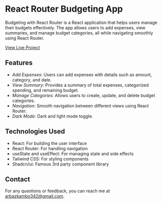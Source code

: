 # React Router Budgeting App

Budgeting with React Router is a React application that helps users manage their budgets effectively. The app allows users to add expenses, view summaries, and manage budget categories, all while navigating smoothly using React Router.

[View Live Project](https://react-router-budgeting-app.vercel.app/)

## Features

- _Add Expenses_: Users can add expenses with details such as amount, category, and date.
- _View Summary_: Provides a summary of total expenses, categorized spending, and remaining budget.
- _Manage Categories_: Allows users to create, update, and delete budget categories.
- _Navigation_: Smooth navigation between different views using React Router.
- _Dark Mode_: Dark and light mode toggle.

## Technologies Used

- React: For building the user interface
- React Router: For handling navigation
- useState and useEffect: For managing state and side effects
- Tailwind CSS: For styling components
- Shadcn/ui: Famous 3rd party component library

## Contact

For any questions or feedback, you can reach me at [arbazkambo342@gmail.com](mailto:arbazkambo342@gmail.com).
